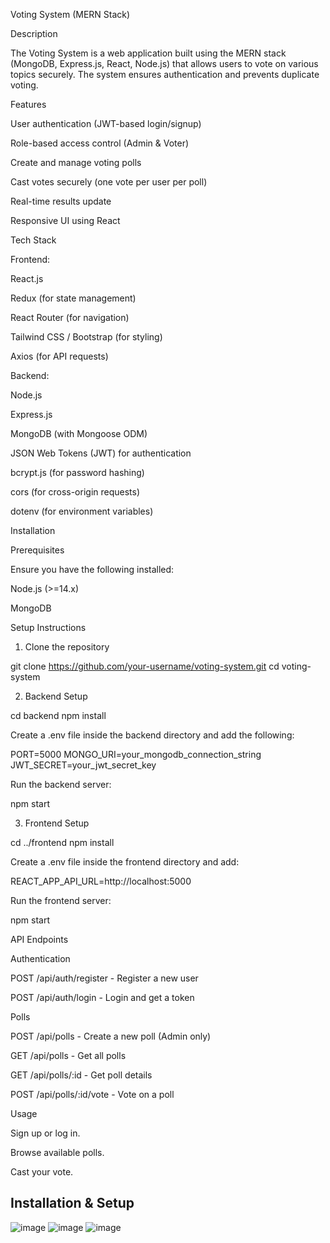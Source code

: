 Voting System (MERN Stack)

Description

The Voting System is a web application built using the MERN stack (MongoDB, Express.js, React, Node.js) that allows users to vote on various topics securely. The system ensures authentication and prevents duplicate voting.

Features

User authentication (JWT-based login/signup)

Role-based access control (Admin & Voter)

Create and manage voting polls

Cast votes securely (one vote per user per poll)

Real-time results update

Responsive UI using React

Tech Stack

Frontend:

React.js

Redux (for state management)

React Router (for navigation)

Tailwind CSS / Bootstrap (for styling)

Axios (for API requests)

Backend:

Node.js

Express.js

MongoDB (with Mongoose ODM)

JSON Web Tokens (JWT) for authentication

bcrypt.js (for password hashing)

cors (for cross-origin requests)

dotenv (for environment variables)

Installation

Prerequisites

Ensure you have the following installed:

Node.js (>=14.x)

MongoDB

Setup Instructions

1. Clone the repository

git clone https://github.com/your-username/voting-system.git
cd voting-system

2. Backend Setup

cd backend
npm install

Create a .env file inside the backend directory and add the following:

PORT=5000
MONGO_URI=your_mongodb_connection_string
JWT_SECRET=your_jwt_secret_key

Run the backend server:

npm start

3. Frontend Setup

cd ../frontend
npm install

Create a .env file inside the frontend directory and add:

REACT_APP_API_URL=http://localhost:5000

Run the frontend server:

npm start

API Endpoints

Authentication

POST /api/auth/register - Register a new user

POST /api/auth/login - Login and get a token

Polls

POST /api/polls - Create a new poll (Admin only)

GET /api/polls - Get all polls

GET /api/polls/:id - Get poll details

POST /api/polls/:id/vote - Vote on a poll

Usage

Sign up or log in.

Browse available polls.

Cast your vote.



## Installation & Setup
![image](https://github.com/user-attachments/assets/f6cf1815-32f6-4c8a-a9ca-971e0f7592f6)
![image](https://github.com/user-attachments/assets/4bbee0a6-6b1c-44e0-87e3-02c85ab16f3b)
![image](https://github.com/user-attachments/assets/95e1abbd-a292-4e94-943f-c2a9cf84d583)


